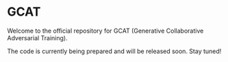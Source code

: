 # GCAT

Welcome to the official repository for GCAT (Generative Collaborative Adversarial Training).

The code is currently being prepared and will be released soon. Stay tuned!
